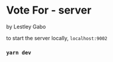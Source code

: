# Vote For - server

by Lestley Gabo

to start the server locally, `localhost:9002`

### `yarn dev`
